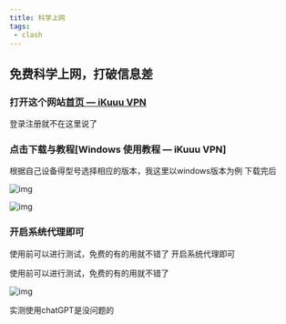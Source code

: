 ```yaml
---
title: 科学上网
tags:
 - clash
---
```

## 免费科学上网，打破信息差

### 打开这个网站[首页 — iKuuu VPN](https://ikuuu.me/user)

登录注册就不在这里说了

### 点击下载与教程[Windows 使用教程 — iKuuu VPN]

根据自己设备得型号选择相应的版本，我这里以windows版本为例
下载完后

![img](https://registry.npmmirror.com/ikuuu-web-front/0.0.8/files/theme/malio/img/tutorial/windows-cfw-2.png)

![img](https://registry.npmmirror.com/ikuuu-web-front/0.0.8/files/theme/malio/img/tutorial/windows-cfw-3.png)

### 开启系统代理即可

使用前可以进行测试，免费的有的用就不错了
开启系统代理即可

使用前可以进行测试，免费的有的用就不错了

![img](https://cdn.jsdelivr.net/gh/bailh/picGo_image@main/blog/Snipaste_2023-11-21_16-30-51.jpg)

实测使用chatGPT是没问题的
